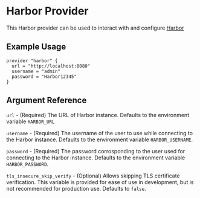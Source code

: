 # Harbor Provider

This Harbor provider can be used to interact with and configure [Harbor](https://goharbor.io/)

## Example Usage

```hcl
provider "harbor" {
  url = "http://localhost:8080"
  username = "admin"
  password = "Harbor12345"
}
```

## Argument Reference

`url` - (Required) The URL of Harbor instance. Defaults to the environment variable `HARBOR_URL`

`username` - (Required) The username of the user to use while connecting to the Harbor instance. Defaults to the environment variable `HARBOR_USERNAME`.

`password` - (Required) The password corrosponding to the user used for connecting to the Harbor instance. Defaults to the environment variable `HARBOR_PASSWORD`.

`tls_insecure_skip_verify` - (Optional) Allows skipping TLS certificate verification. This variable is provided for ease of use in development, but is not recommended for production use. Defaults to `false`.

